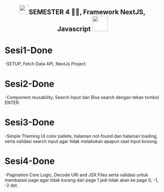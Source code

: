 <h2 align="center"><img src="https://emojis.slackmojis.com/emojis/images/1531849430/4246/blob-sunglasses.gif?1531849430" width="30"/>SEMESTER 4 🐱‍💻,  Framework NextJS, Javascript <img src="https://media.giphy.com/media/12oufCB0MyZ1Go/giphy.gif" width="50"></h2>

<h1>Sesi1-Done</h1>
<p>-SETUP, Fetch Data API, NextJs Project.</p>
<p></p>

<h1>Sesi2-Done</h1>
<p>-Component reusability, Search Input dan Bisa search dengan tekan tombol ENTER.</p>
<p></p>

<h1>Sesi3-Done</h1>
<p>-Simple Theming UI color pallete, halaman not-found dan halaman loading, serta validasi search input agar tidak melakukan apapun saat input kosong.</p>
<p></p>

<h1>Sesi4-Done</h1>
<p>-Pagination Core Logic, Decode URI and JSX Files serta validasi untuk membatasi page agar tidak kurang dari page 1 jadi tidak akan ke page 0, -1, -2 dst.</p>
<p></p>
